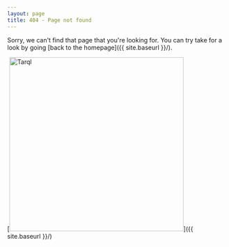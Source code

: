 ```yaml
---
layout: page
title: 404 - Page not found
---
```


Sorry, we can't find that page that you're looking for. You can try take for a look by going [back to the homepage]({{ site.baseurl }}/).

[<img src="{{ site.baseurl }}/images/404.jpg" alt="Tarql" style="width: 400px;"/>]({{ site.baseurl }}/)
